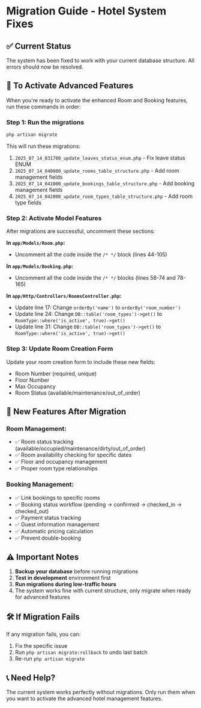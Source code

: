 # Migration Guide - Hotel System Fixes

## ✅ Current Status
The system has been fixed to work with your current database structure. All errors should now be resolved.

## 🔧 To Activate Advanced Features

When you're ready to activate the enhanced Room and Booking features, run these commands in order:

### Step 1: Run the migrations
```bash
php artisan migrate
```

This will run these migrations:
1. `2025_07_14_031700_update_leaves_status_enum.php` - Fix leave status ENUM
2. `2025_07_14_040000_update_rooms_table_structure.php` - Add room management fields  
3. `2025_07_14_041000_update_bookings_table_structure.php` - Add booking management fields
4. `2025_07_14_042000_update_room_types_table_structure.php` - Add room type fields

### Step 2: Activate Model Features

After migrations are successful, uncomment these sections:

**In `app/Models/Room.php`:**
- Uncomment all the code inside the `/* */` block (lines 44-105)

**In `app/Models/Booking.php`:**
- Uncomment all the code inside the `/* */` blocks (lines 58-74 and 78-165)

**In `app/Http/Controllers/RoomsController.php`:**
- Update line 17: Change `orderBy('name')` to `orderBy('room_number')`
- Update line 24: Change `DB::table('room_types')->get()` to `RoomType::where('is_active', true)->get()`
- Update line 31: Change `DB::table('room_types')->get()` to `RoomType::where('is_active', true)->get()`

### Step 3: Update Room Creation Form

Update your room creation form to include these new fields:
- Room Number (required, unique)
- Floor Number
- Max Occupancy  
- Room Status (available/maintenance/out_of_order)

## 🚀 New Features After Migration

### Room Management:
- ✅ Room status tracking (available/occupied/maintenance/dirty/out_of_order)
- ✅ Room availability checking for specific dates
- ✅ Floor and occupancy management
- ✅ Proper room type relationships

### Booking Management:
- ✅ Link bookings to specific rooms
- ✅ Booking status workflow (pending → confirmed → checked_in → checked_out)
- ✅ Payment status tracking
- ✅ Guest information management
- ✅ Automatic pricing calculation
- ✅ Prevent double-booking

## ⚠️ Important Notes

1. **Backup your database** before running migrations
2. **Test in development** environment first
3. **Run migrations during low-traffic hours**
4. The system works fine with current structure, only migrate when ready for advanced features

## 🛠️ If Migration Fails

If any migration fails, you can:
1. Fix the specific issue
2. Run `php artisan migrate:rollback` to undo last batch
3. Re-run `php artisan migrate`

## 📞 Need Help?

The current system works perfectly without migrations. Only run them when you want to activate the advanced hotel management features.